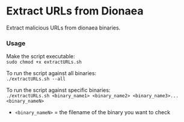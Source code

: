 # Extract URLs from Dionaea
Extract malicious URLs from dionaea binaries.

### Usage
Make the script executable: <br/>
```sudo chmod +x extractURLs.sh``` <br/>

To run the script against all binaries: <br/>
```./extractURLs.sh --all```

To run the script against specific binaries: <br/>
```./extractURLs.sh <binary_name1> <binary_name2> <binary_name3>...<binary_nameN>```<br/>

- `<binary_nameN>` = the filename of the binary you want to check

